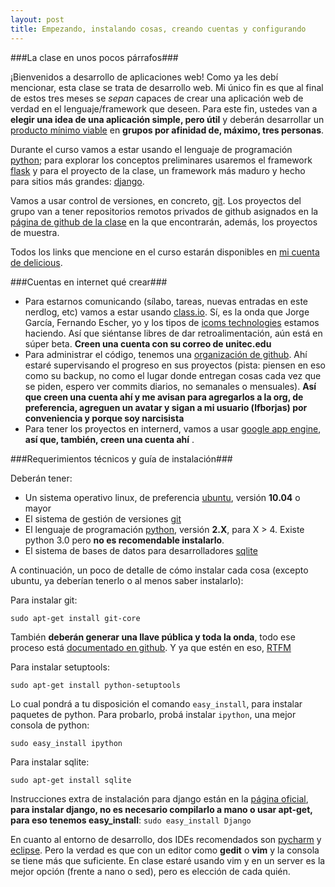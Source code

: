 ```yaml
---
layout: post
title: Empezando, instalando cosas, creando cuentas y configurando
---
```


###La clase en unos pocos párrafos###

¡Bienvenidos a desarrollo de aplicaciones web! Como ya les debí mencionar, esta clase se trata de desarrollo web. Mi único fin es que al final de estos tres meses se *sepan* capaces de crear una aplicación web de verdad en el lenguaje/framework que deseen. Para este fin, ustedes van a **elegir una idea de una aplicación simple, pero útil** y deberán desarrollar un [producto mínimo viable](http://en.wikipedia.org/wiki/Minimum_viable_product) en **grupos por afinidad de, máximo, tres personas**.

Durante el curso vamos a estar usando el lenguaje de programación [python](http://python.org/); para explorar los conceptos preliminares usaremos el framework [flask](http://flask.pocoo.org/) y para el proyecto de la clase, un framework más maduro y hecho para sitios más grandes: [django](http://www.djangoproject.com/). 

Vamos a usar control de versiones, en concreto, [git](http://git-scm.com/). Los proyectos del grupo van a tener repositorios remotos privados de github asignados en la [página de github de la clase](http://github.com/desarrollo-web) en la que encontrarán, además, los proyectos de muestra. 

Todos los links que mencione en el curso estarán disponibles en [mi cuenta de delicious](http://delicious.com/lfborjas/desarrollo-web).

###Cuentas en internet qué crear###

* Para estarnos comunicando (sílabo, tareas, nuevas entradas en este nerdlog, etc) vamos a estar usando [class.io](http://my.class.io/course/desarrolloweb). Sí, es la onda que Jorge García, Fernando Escher, yo y los tipos de [icoms technologies](http://demos.icomstec.com/) estamos haciendo. Así que siéntanse libres de dar retroalimentación, aún está en súper beta. **Creen una cuenta con su correo de unitec.edu**
* Para administrar el código, tenemos una [organización de github](http://github.com/desarrollo-web). Ahí estaré supervisando el progreso en sus proyectos (pista: piensen en eso como su backup, no como el lugar donde entregan cosas cada vez que se piden, espero ver commits diarios, no semanales o mensuales). **Así que creen una cuenta ahí y me avisan para agregarlos a la org, de preferencia, agreguen un avatar y sigan a mi usuario (lfborjas) por conveniencia y porque soy narcisista**
* Para tener los proyectos en internerd, vamos a usar [google app engine](http://code.google.com/appengine/), **así que, también, creen una cuenta ahí** .

###Requerimientos técnicos y guía de instalación###

Deberán tener:
* Un sistema operativo linux, de preferencia [ubuntu](http://www.ubuntu.com/), versión **10.04** o mayor
* El sistema de gestión de versiones [git](http://git-scm.com/)
* El lenguaje de programación [python](http://python.org), versión **2.X**, para X > 4. Existe python 3.0 pero **no es recomendable instalarlo**.
* El sistema de bases de datos para desarrolladores [sqlite](http://www.sqlite.org/) 

A continuación, un poco de detalle de cómo instalar cada cosa (excepto ubuntu, ya deberían tenerlo o al menos saber instalarlo):

Para instalar git:

    sudo apt-get install git-core
    
También **deberán generar una llave pública y toda la onda**, todo ese proceso está [documentado en github](http://help.github.com/linux-set-up-git/).
Y ya que estén en eso, [RTFM](http://gitref.org/)

Para instalar setuptools:

    sudo apt-get install python-setuptools

Lo cual pondrá a tu disposición el comando `easy_install`, para instalar paquetes de python. Para probarlo, probá instalar `ipython`, una mejor consola de python:

    sudo easy_install ipython

Para instalar sqlite:

    sudo apt-get install sqlite


Instrucciones extra de instalación para django están en la [página oficial](http://docs.djangoproject.com/en/1.3/intro/install/), **para instalar django, no es necesario compilarlo a mano o usar apt-get, para eso tenemos easy_install**: `sudo easy_install Django`

En cuanto al entorno de desarrollo, dos IDEs recomendados son [pycharm](http://www.jetbrains.com/pycharm/) y [eclipse](http://www.eclipse.org/home/categories/index.php?category=ide). Pero la verdad es que con un editor como **gedit** o **vim** y la consola se tiene más que suficiente. En clase estaré usando vim y en un server es la mejor opción (frente a nano o sed), pero es elección de cada quién.
